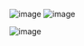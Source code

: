 ![image](https://user-images.githubusercontent.com/69478896/212718125-1ced31d5-4a05-4219-8ab1-06208919ecda.png)
![image](https://user-images.githubusercontent.com/69478896/212717992-2a4f981e-10b9-4a2a-bb44-e144b5610813.png)


![image](https://user-images.githubusercontent.com/69478896/212717731-8f2cddc4-461c-49ee-81bb-135c83be5064.png)
